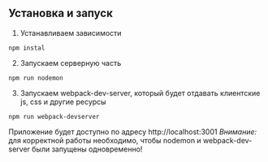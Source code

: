 ## Установка и запуск
1. Устанавливаем зависимости
```
npm instal
```
2. Запускаем серверную часть
```
npm run nodemon
```
3. Запускаем webpack-dev-server, который будет отдавать клиентские js, css и другие ресурсы
```
npm run webpack-devserver
```
Приложение будет доступно по адресу http://localhost:3001
*Внимание:* для корректной работы необходимо, чтобы nodemon и webpack-dev-server были запущены одновременно!
